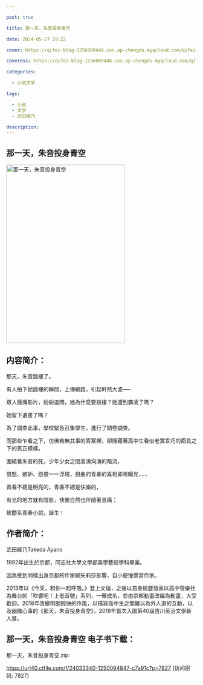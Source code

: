 ```yaml
---

post: true

title: 那一天，朱音投身青空

date: 2024-05-27 19:22

cover: https://qifei-blog-1256009448.cos.ap-chengdu.myqcloud.com/qifei-blog/66348c570ea9cb14033c4121.jpg

coveross: https://qifei-blog-1256009448.cos.ap-chengdu.myqcloud.com/qifei-blog/66348c570ea9cb14033c4121.jpg

categories:

  - 小说文学

tags:

  - 小说
  - 文学
  - 武田綾乃

description:
---
```


## 那一天，朱音投身青空
<img alt="那一天，朱音投身青空 " class="aligncenter loading" data-was-processed="true" decoding="async" fetchpriority="high" height="471" src="https://qifei-blog-1256009448.cos.ap-chengdu.myqcloud.com/qifei-blog/66348c570ea9cb14033c4121.jpg" style="cursor: zoom-in;" width="314"/>

## 内容简介：

那天，朱音跳樓了。

有人拍下她跳樓的瞬間，上傳網路，引起軒然大波──

眾人瘋傳影片，紛紛追問，她為什麼要跳樓？她遭到霸凌了嗎？

她留下遺書了嗎？

為了調查此事，學校緊急召集學生，進行了問卷調查。

而那些乍看之下，彷彿若無其事的答案裡，卻隱藏著高中生看似老實乖巧的面具之下的真正模樣。

圍繞著朱音的死，少年少女之間波濤洶湧的暗流，

憤怒、嫉妒、怨恨一一浮現，扭曲的青春的真相即將曝光……

青春不總是明亮的，青春不總是快樂的，

有光的地方就有陰影，快樂自然也伴隨著苦痛；

致鬱系青春小說，誕生！

## 作者简介：

武田綾乃Takeda Ayano

1992年出生於京都，同志社大學文學部美學藝術學科畢業。

因為受到同樣出身京都的作家綿矢莉莎影響，自小便憧憬當作家。

2013年以《今天，和你一起呼吸。》登上文壇，之後以自身經歷發表以高中管樂社為舞台的「吹響吧！上低音號」系列，一舉成名，並由京都動畫改編為動畫，大受歡迎。2018年改變明朗輕快的作風，以描寫高中生之間難以為外人道的互動，以及幽微心事的《那天，朱音投身青空》，2019年首次入圍第40屆吉川英治文學新人獎。

## 那一天，朱音投身青空 电子书下载：
那一天，朱音投身青空.zip: 

https://url40.ctfile.com/f/24033340-1250094847-c7a91c?p=7827 (访问密码: 7827)
